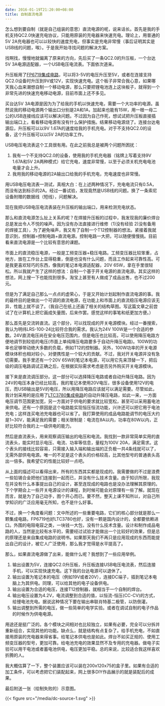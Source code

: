 ```yaml
---
date: 2016-01-19T21:20:00+08:00
title: 自制直流电源
---
```


怎么想到要自制（就是自己组装的意思）直流电源的呢，说来话长。首先是我的手机支持QC2.0快速充电协议，只能用原装的充电器来快速充电。理论上，用普通的5V 2A充电器也可以以较快的速度充电，但事实是充电非常慢（事后证明其实是USB线的问题，唉）。于是我开始寻找问题的解决方案。

找啊找，慢慢地就偏离了原来的方向，先后买了一条QC2.0的升压板，一个台达5V 3A电源适配器，一个USB电压电流表。下面依次道来。

<!--more-->

升压板用了[FP6719集成电路](http://www.chongdiantou.com/thread-4454-1-1.html)，可以将3-5V的电压升压至5V，或者在连接支持QC2.0设备时升压到9V或12V，实现快速充电。这个板子非常合我心意，如果哪天我心血来潮想自制一个移动电源，那么只要把锂电池连上这块板子，就得到一个非常先进的快速充电移动电源，目前市面上还不多见。

买台达5V 3A电源是因为为了给我的手机以快速充电，需要一个大功率的电源。虽然说我的移动电源两个输出口分别是2A和1A，加起来也能有15W，用一根一母二公的USB连接线应该可以解决问题。不过因为自己作死，想试试把升压板直接插输出端口上，看看移动电源有没有什么保护措施。结果移动电源烧了。连接台达电源后，升压板可以以9V 1.67A的速度给我的手机充电。对于不支持QC2.0的设备，这个升压板可以以5V 2A的功率工作。

USB电压电流表这个工具很有用。在此之前我总是被两个问题所困扰：

1. 我有一个不支持QC2.0的设备，使用我的手机充电器（铭牌上写着支持9V 1.67A和5V 2A两种模式）给它充电，速度非常慢，以至于必须关机充电电池电量才会上升。
2. 我用我的移动电源的2A输出口给我的手机充电，充电速度也非常慢。

用USB电压电流表一测试，真相大白：在上述两种情况下，充电电流只有0.5A，而没有达到标示的2A。经过一番试验，发现竟然是USB线的问题。换了一条索尼设备附赠的数据线（短线），问题解决。

现在我把USB电压电流表装在升压板的输出端口，用来检测充电状态。

那么和直流电源怎么扯上关系的呢？在焊接升压板的过程中，我发现我的廉价焊台总是发出令人不悦的噪声。因为没有办法直接进行维修（1)没有经验 2)没有备用的焊接工具），为了避免噪声，我又有了自制一个T12控制器的想法。紧接着我就意识到，控制器=控制电路+直流电源。控制电路一大把，可以随便慢慢挑。目前看来直流电源是一个比较有意思的课题。

市面上的直流稳压电源，一般是工频变压器+稳压电路。工频变压器比较笨重，占地方，放在工作台上显得稳重，倒是也没有什么问题，而且工作起来可靠性高。可是我更喜欢轻巧的东西，像我的笔记本电源适配器，20V 65W，拿在手里很轻松。所以我就产生了这样的想法：自制一个基于开关电源的直流电源。其实这样的想法，网上搜一下也能找到很多。淘宝上甚至有人做成了成品出售，也不过200元。

但是为了满足自己那么一点点的虚荣心，于是又开始计划起制作直流电源的事。我的最终目的是做出一个可调的直流电源，在功能上和市面上的直流稳压电源应该无异，性能上就不谈了。（我自己在纸上还画了相关的结构草图。写这篇文章之前尝试了在计算机上把它画成矢量图，后来作罢。感觉这样的事笔和纸更加方便。）

那么首先是交流转直流。这个部分，可以找现成的开关电源模块。经过一番搜索，我认为明纬LRS-100-24比较符合我的需求。我认为24V 100W是一个合适的参数。24V直流电压尚在安全电压范围内，但是电压也比较高，可以使用降压电路方便地调节到较低的电压(市面上单纯降压电路要多于自动升降压电路)。100W的功率也足够带动绝大多数的负载，例如T12的控制器。另外，100W功率的开关电源模块体积也相对较小，对便携性是一个较大的贡献。不过，我对开关电源并没有急切需要。我手里还有一个20V 65W的笔记本电源，可以用它先来顶替一下，把后级的调压电路调试正确之后，在根据实际需求考虑是否另外购买开关电源模块。

接下来是直流调压部分。这一部分可以选择降压电路或者自动升降压电路。因为24V的电压本身已经比较高，我的笔记本使用20V电压，很多设备使用12V的电压，而USB输出是5V的电压，所以用降压电路应该就可以满足需要。尽管如此，我计划采用的是应用了[LTC3780集成电路](http://www.linear.com.cn/product/LTC3789)的自动升降压电路，如此一来，一方面电压调节范围更加宽，另一方面对于供电的要求就比较宽松，甚至可以采用蓄电池来供电。还有一个原因是这个电路能实现恒压恒流功能，兴许还可以把它用于电池充电；这样连买电池充电器也可以省了。我打算使用的成品电路能调节的电压大约是1~30V，能满足我的需要；相关限制是：电流在8A以内，功率在80W以内，正好比较符合我的上一级供电的能力。

然后是直流表头，用来观察调压输出的电压和电流。我找到一款非常简单实用的直流表头，能实时显示电压、电流、功率等信息，量程为100V 20A，满足需求。这个表头的接线比较容易，只需接入输入端和输出端的正负极一共4条线就可以了，无需外部供电电源。唯一的不足是这个表头的价格较高，比其他型号的普通表头高出一倍多。我希望它的性能比较好一点吧。

从上面的描述可以看得出来，所有的东西其实都是现成的。我需要做的不过是浪费一些铅锡合金把他们连接到一起而已，并没有什么技术含量。由于知识所限，我现在并没有什么本事提出自己的设计，甚至连现成的电路也是没办法理解其原理的。下个学期会上一些开关电源设计的课程，到时候可能会对原理有一些了解。就现在而言，就是为了自己动手，图个开心而已。要不然，整天上课不知所以，对自己所学知识的广泛应用毫无所知，也不是什么好事。

不过，换一个角度看问题：文中所述的一些重要电路，它们的核心部分就是那么一颗集成电路，FP6719也好LTC3780也好，没有一颗是国内设计的，全都要依赖进口。外围的电阻电容之类，一块钱一大包，没有什么技术含量。设计和制作成品电路的人，当然是比较有水平的，需要经过试验才能做出一个比较好的效果，但是总的原理还是来自集成电路的说明书。如果那天我们不再只是应用现成的东西而能提出自己的设计，被它人广泛使用，那么我才觉得是水平提高了。

那么，如果直流电源做了出来，能做什么呢？我想到了一些应用举例。

1. 输出设置为5V，连接QC2.0升压板，升压板连接USB电压电流表，然后连接手机，可以实现快速充电。这下我的台达电源可以退休了。
2. 输出设置为笔记本的电压（例如19V或者20V），连接DC端子，插到笔记本电脑上为其供电。同理，可以给其他的电子设备供电。
3. 输出设置为合适的电压，连接T12控制器，就相当于一个自制的焊台。
4. 输出电压设置为4.2V，电流调整到合适的值，以恒流-恒压(CC-CV)的方式，给锂电池充电。据说这种情况下要在输出串联肖特基二极管，以防倒灌。
5. 输出调整到所需的电压，做一些简单的电学实验。或者在调试自制的电子作品的时候作为供电电源。

用途还是挺广泛的。各个模块之间相对也比较独立，如果有必要，完全可以分拆并重新组合，实现其他的功能。缺点么，就是结构有点复杂了。给手机充电，不如直接用原装的充电器来得省事。给笔记本供电也是如此。焊台不如买正规的、使用工频变压器的型号，更加可靠。给电池充电的效果显然不及专用的充电器。做电子实验可以用干电池或者蓄电池供电，电压更加平稳。总的来说，比较适合我这样喜欢折腾的人。


我大概估算了一下，整个装置应该可以装在200x120x75的盒子里。如果有合适的加工条件，可以考虑把它们装配起来，网上很多DIY作品展示的就是装配后的成果。

最后附送一张（绘制失败的）示意图。

{{< figure src="/media/dc-source-1.svg" >}}
